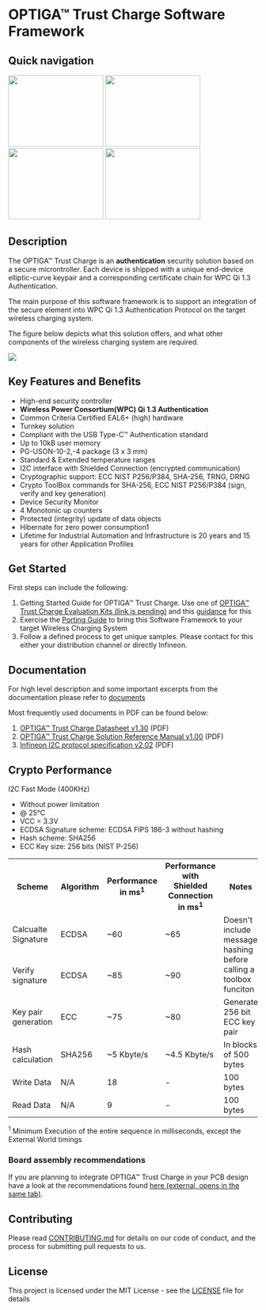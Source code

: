 # OPTIGA&trade; Trust Charge Software Framework

## Quick navigation

<a href="https://github.com/Infineon/optiga-trust-charge#get-started"><img src="https://github.com/Infineon/Assets/blob/master/Pictures/optiga_trust_x_gitrepo_tile_3.jpg" width="192" height="144"></a>
<a href="https://github.com/Infineon/optiga-trust-charge#documentation"><img src="https://github.com/Infineon/Assets/blob/master/Pictures/optiga_trust_x_gitrepo_tile_4.jpg" width="192" height="144"></a> <a href="https://github.com/Infineon/optiga-trust-charge#crypto-performance"><img src="https://github.com/Infineon/Assets/blob/master/Pictures/optiga_trust_x_gitrepo_tile_5.jpg" width="192" height="144"></a>  <a href="https://github.com/Infineon/optiga-trust-charge/blob/master/documents/API_Crypt.md"><img src="https://github.com/Infineon/Assets/blob/master/Pictures/optiga_trust_x_gitrepo_tile_6.jpg" width="192" height="144"></a>

## Description

The OPTIGA™ Trust Charge is an **authentication** security solution based on a secure microntroller. Each device is shipped with a unique end-device elliptic-curve keypair and a corresponding certificate chain for WPC Qi 1.3 Authentication.

The main purpose of this software framework is to support an integration of the secure element into WPC Qi 1.3 Authentication Protocol on the target wireless charging system.

The figure below depicts what this solution offers, and what other components of the wireless charging system are required.

![](https://github.com/Infineon/Assets/blob/master/Pictures/optiga_trust_charge_integration_overview.png)

## Key Features and Benefits

* High-end security controller
* **Wireless Power Consortium(WPC) Qi 1.3 Authentication**
* Common Criteria Certified EAL6+ (high) hardware
* Turnkey solution
* Compliant with the USB Type-C™ Authentication standard
* Up to 10kB user memory
* PG-USON-10-2,-4 package (3 x 3 mm)
* Standard & Extended temperature ranges
* I2C interface with Shielded Connection (encrypted communication)
* Cryptographic support: ECC NIST P256/P384, SHA-256, TRNG, DRNG
* Crypto ToolBox commands for SHA-256, ECC NIST P256/P384 (sign, verify and key generation)
* Device Security Monitor
* 4 Monotonic up counters
* Protected (integrity) update of data objects
* Hibernate for zero power consumption1
* Lifetime for Industrial Automation and Infrastructure is 20 years and 15 years for other Application Profiles

## Get Started

First steps can include the following:
1. Getting Started Guide for OPTIGA™ Trust Charge. Use one of [OPTIGA™ Trust Charge Evaluation Kits (link is pending)]() and this [guidance](https://github.com/Infineon/optiga-trust-charge/raw/master/documents/OPTIGA_Trust_Charge_V1_Getting_Started_Guide_v1.30.pdf) for this
2. Exercise the [Porting Guide](https://github.com/Infineon/optiga-trust-charge/tree/master/pal) to bring this Software Framework to your target Wireless Charging System
3. Follow a defined process to get unique samples. Please contact for this either your distribution channel or directly Infineon.

## Documentation

For high level description and some important excerpts from the documentation please refer to [documents](documents)

Most frequently used documents in PDF can be found below:
1. [OPTIGA™ Trust Charge Datasheet v1.30](https://github.com/Infineon/optiga-trust-charge/raw/master/documents/OPTIGA_Trust_Charge_V1_Datasheet_v1.30.pdf) (PDF)
2. [OPTIGA™ Trust Charge Solution Reference Manual v1.00](https://github.com/Infineon/optiga-trust-charge/raw/master/documents/OPTIGA_Trust_Charge_V1_Solution_Reference_Manual_v1.00.pdf) (PDF)
4. [Infineon I2C protocol specification v2.02](https://github.com/Infineon/optiga-trust-charge/raw/master/documents/Infineon_I2C_Protocol_v2.02.pdf) (PDF)

## Crypto Performance

I2C Fast Mode (400KHz)
* Without power limitation
* @ 25°C
* VCC = 3.3V
* ECDSA Signature scheme: ECDSA FIPS 186-3 without hashing
* Hash scheme: SHA256
* ECC Key size: 256 bits (NIST P-256)

<table class="tg">
  <tr>
    <th class="tg-fymr">Scheme</th>
    <th class="tg-fymr">Algorithm</th>
    <th class="tg-fymr">Performance in ms<sup>1</sup></th>
    <th class="tg-fymr">Performance with Shielded Connection in ms<sup>1</sup></th>
    <th class="tg-fymr">Notes</th>
  </tr>
  <tr>
    <td class="tg-c3ow">Calcualte Signature</td>
    <td class="tg-0pky">ECDSA</td>
    <td class="tg-0pky">~60</td>
    <td class="tg-0pky">~65</td>
    <td class="tg-0pky" rowspan="2">Doesn't include message hashing before calling a toolbox funciton</td>
  </tr>
  <tr>
    <td class="tg-c3ow">Verify signature</td>
    <td class="tg-0pky">ECDSA</td>
    <td class="tg-0pky">~85</td>
    <td class="tg-0pky">~90</td>
  </tr>
  <tr>
    <td class="tg-c3ow">Key pair generation </td>
    <td class="tg-0pky">ECC</td>
    <td class="tg-0pky">~75</td>
    <td class="tg-0pky">~80</td>
    <td class="tg-0pky">Generate 256 bit ECC key pair</td>
  </tr>
  <tr>
    <td class="tg-c3ow">Hash calculation</td>
    <td class="tg-0pky">SHA256</td>
    <td class="tg-0pky">~5 Kbyte/s</td>
    <td class="tg-0pky">~4.5 Kbyte/s</td>
    <td class="tg-0pky">In blocks of 500 bytes</td>
  </tr>
  <tr>
    <td class="tg-c3ow">Write Data</td>
    <td class="tg-0pky">N/A</td>
    <td class="tg-0pky">18</td>
    <td class="tg-0pky">-</td>
    <td class="tg-0pky">100 bytes</td>
  </tr>
  <tr>
    <td class="tg-c3ow">Read Data</td>
    <td class="tg-0pky">N/A</td>
    <td class="tg-0pky">9</td>
    <td class="tg-0pky">-</td>
    <td class="tg-0pky">100 bytes</td>
  </tr>
</table>

<sup>1</sup> Minimum Execution of the entire sequence in milliseconds, except the External World timings

### Board assembly recommendations

If you are planning to integrate OPTIGA™ Trust Charge in your PCB design have a look at the recommendations found [here (external, opens in the same tab)](https://www.infineon.com/dgdl/Infineon-Recommendations_for_Board_Assembly_xQFN-P-v01_00-EN.pdf?fileId=5546d462580663ef015806ab383a05bf).

## Contributing

Please read [CONTRIBUTING.md](CONTRIBUTING.md) for details on our code of conduct, and the process for submitting pull requests to us.

## License
This project is licensed under the MIT License - see the [LICENSE](LICENSE) file for details
